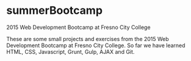 # summerBootcamp
2015 Web Development Bootcamp at Fresno City College

These are some small projects and exercises from the 2015 Web Development Bootcamp at Fresno City College.
So far we have learned HTML, CSS, Javascript, Grunt, Gulp, AJAX and Git.
